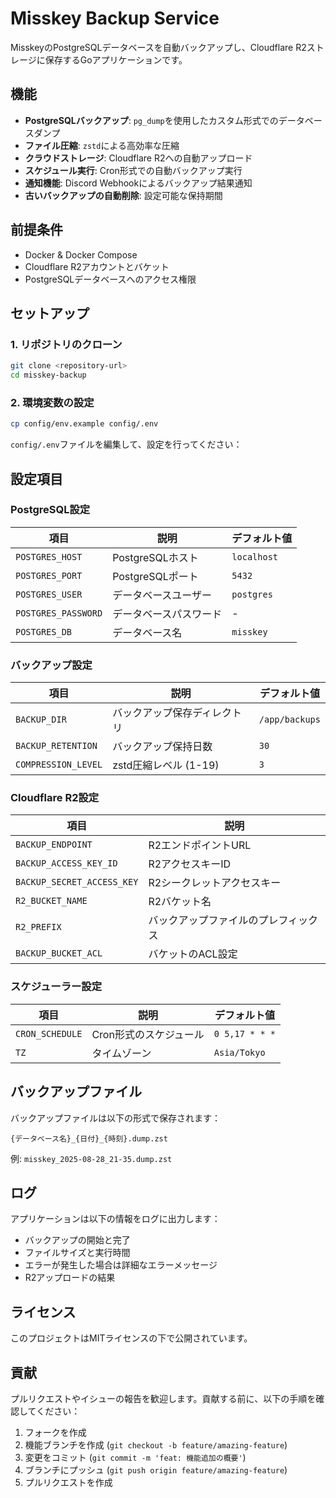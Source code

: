 # Misskey Backup Service

MisskeyのPostgreSQLデータベースを自動バックアップし、Cloudflare R2ストレージに保存するGoアプリケーションです。

## 機能

- **PostgreSQLバックアップ**: `pg_dump`を使用したカスタム形式でのデータベースダンプ
- **ファイル圧縮**: `zstd`による高効率な圧縮
- **クラウドストレージ**: Cloudflare R2への自動アップロード
- **スケジュール実行**: Cron形式での自動バックアップ実行
- **通知機能**: Discord Webhookによるバックアップ結果通知
- **古いバックアップの自動削除**: 設定可能な保持期間

## 前提条件

- Docker & Docker Compose
- Cloudflare R2アカウントとバケット
- PostgreSQLデータベースへのアクセス権限

## セットアップ

### 1. リポジトリのクローン

```bash
git clone <repository-url>
cd misskey-backup
```

### 2. 環境変数の設定

```bash
cp config/env.example config/.env
```
`config/.env`ファイルを編集して、設定を行ってください：


## 設定項目

### PostgreSQL設定

| 項目 | 説明 | デフォルト値 |
|------|------|-------------|
| `POSTGRES_HOST` | PostgreSQLホスト | `localhost` |
| `POSTGRES_PORT` | PostgreSQLポート | `5432` |
| `POSTGRES_USER` | データベースユーザー | `postgres` |
| `POSTGRES_PASSWORD` | データベースパスワード | - |
| `POSTGRES_DB` | データベース名 | `misskey` |

### バックアップ設定

| 項目 | 説明 | デフォルト値 |
|------|------|-------------|
| `BACKUP_DIR` | バックアップ保存ディレクトリ | `/app/backups` |
| `BACKUP_RETENTION` | バックアップ保持日数 | `30` |
| `COMPRESSION_LEVEL` | zstd圧縮レベル (1-19) | `3` |

### Cloudflare R2設定

| 項目 | 説明 |
|------|------|
| `BACKUP_ENDPOINT` | R2エンドポイントURL |
| `BACKUP_ACCESS_KEY_ID` | R2アクセスキーID |
| `BACKUP_SECRET_ACCESS_KEY` | R2シークレットアクセスキー |
| `R2_BUCKET_NAME` | R2バケット名 |
| `R2_PREFIX` | バックアップファイルのプレフィックス |
| `BACKUP_BUCKET_ACL` | バケットのACL設定 |

### スケジューラー設定

| 項目 | 説明 | デフォルト値 |
|------|------|-------------|
| `CRON_SCHEDULE` | Cron形式のスケジュール | `0 5,17 * * *` |
| `TZ` | タイムゾーン | `Asia/Tokyo` |

## バックアップファイル

バックアップファイルは以下の形式で保存されます：

```
{データベース名}_{日付}_{時刻}.dump.zst
```

例: `misskey_2025-08-28_21-35.dump.zst`

## ログ

アプリケーションは以下の情報をログに出力します：

- バックアップの開始と完了
- ファイルサイズと実行時間
- エラーが発生した場合は詳細なエラーメッセージ
- R2アップロードの結果


## ライセンス

このプロジェクトはMITライセンスの下で公開されています。

## 貢献

プルリクエストやイシューの報告を歓迎します。貢献する前に、以下の手順を確認してください：

1. フォークを作成
2. 機能ブランチを作成 (`git checkout -b feature/amazing-feature`)
3. 変更をコミット (`git commit -m 'feat: 機能追加の概要'`)
4. ブランチにプッシュ (`git push origin feature/amazing-feature`)
5. プルリクエストを作成
